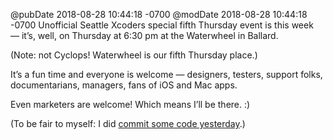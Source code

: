 @pubDate 2018-08-28 10:44:18 -0700
@modDate 2018-08-28 10:44:18 -0700
Unofficial Seattle Xcoders special fifth Thursday event is this week — it’s, well, on Thursday at 6:30 pm at the Waterwheel in Ballard.

(Note: not Cyclops! Waterwheel is our fifth Thursday place.)

It’s a fun time and everyone is welcome — designers, testers, support folks, documentarians, managers, fans of iOS and Mac apps.

Even marketers are welcome! Which means I’ll be there. :)

(To be fair to myself: I did [commit some code yesterday](https://github.com/brentsimmons/RSDatabase/commit/c3c9181356135e9999e6e2bd74656d21015e1e7c).)
